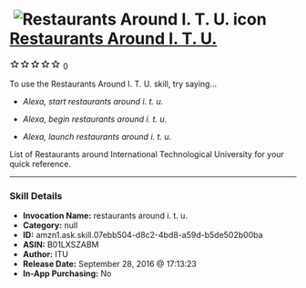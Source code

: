 # &nbsp;<img src="skill_icon" alt="Restaurants Around I. T. U. icon" width="36"> [Restaurants Around I. T. U.](http://alexa.amazon.com/#skills/amzn1.ask.skill.07ebb504-d8c2-4bd8-a59d-b5de502b00ba)
![0 stars](../../images/ic_star_border_black_18dp_1x.png)![0 stars](../../images/ic_star_border_black_18dp_1x.png)![0 stars](../../images/ic_star_border_black_18dp_1x.png)![0 stars](../../images/ic_star_border_black_18dp_1x.png)![0 stars](../../images/ic_star_border_black_18dp_1x.png) 0

To use the Restaurants Around I. T. U. skill, try saying...

* *Alexa, start restaurants around i. t. u.*

* *Alexa, begin restaurants around i. t. u.*

* *Alexa,  launch restaurants around i. t. u.*

List of Restaurants around International Technological University for your quick reference.

***

### Skill Details

* **Invocation Name:** restaurants around i. t. u.
* **Category:** null
* **ID:** amzn1.ask.skill.07ebb504-d8c2-4bd8-a59d-b5de502b00ba
* **ASIN:** B01LXSZABM
* **Author:** ITU
* **Release Date:** September 28, 2016 @ 17:13:23
* **In-App Purchasing:** No
